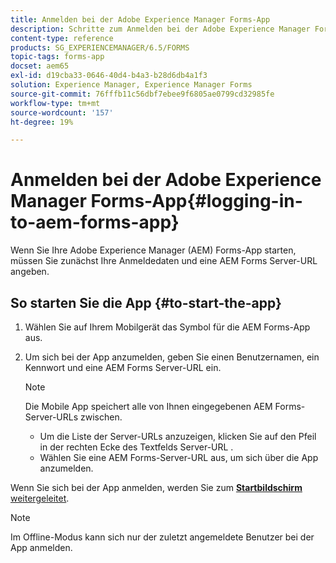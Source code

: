 ```yaml
---
title: Anmelden bei der Adobe Experience Manager Forms-App
description: Schritte zum Anmelden bei der Adobe Experience Manager Forms-App.
content-type: reference
products: SG_EXPERIENCEMANAGER/6.5/FORMS
topic-tags: forms-app
docset: aem65
exl-id: d19cba33-0646-40d4-b4a3-b28d6db4a1f3
solution: Experience Manager, Experience Manager Forms
source-git-commit: 76fffb11c56dbf7ebee9f6805ae0799cd32985fe
workflow-type: tm+mt
source-wordcount: '157'
ht-degree: 19%

---
```


# Anmelden bei der Adobe Experience Manager Forms-App{#logging-in-to-aem-forms-app}

Wenn Sie Ihre Adobe Experience Manager (AEM) Forms-App starten, müssen Sie zunächst Ihre Anmeldedaten und eine AEM Forms Server-URL angeben.

## So starten Sie die App {#to-start-the-app}

1. Wählen Sie auf Ihrem Mobilgerät das Symbol für die AEM Forms-App aus.
1. Um sich bei der App anzumelden, geben Sie einen Benutzernamen, ein Kennwort und eine AEM Forms Server-URL ein.

   >[!NOTE]
   >
   >Die Mobile App speichert alle von Ihnen eingegebenen AEM Forms-Server-URLs zwischen.
   >
   >    * Um die Liste der Server-URLs anzuzeigen, klicken Sie auf den Pfeil in der rechten Ecke des Textfelds Server-URL .
   >    * Wählen Sie eine AEM Forms-Server-URL aus, um sich über die App anzumelden.

Wenn Sie sich bei der App anmelden, werden Sie zum [**Startbildschirm** weitergeleitet](../../forms/using/home-screen.md).

>[!NOTE]
>
>Im Offline-Modus kann sich nur der zuletzt angemeldete Benutzer bei der App anmelden.

